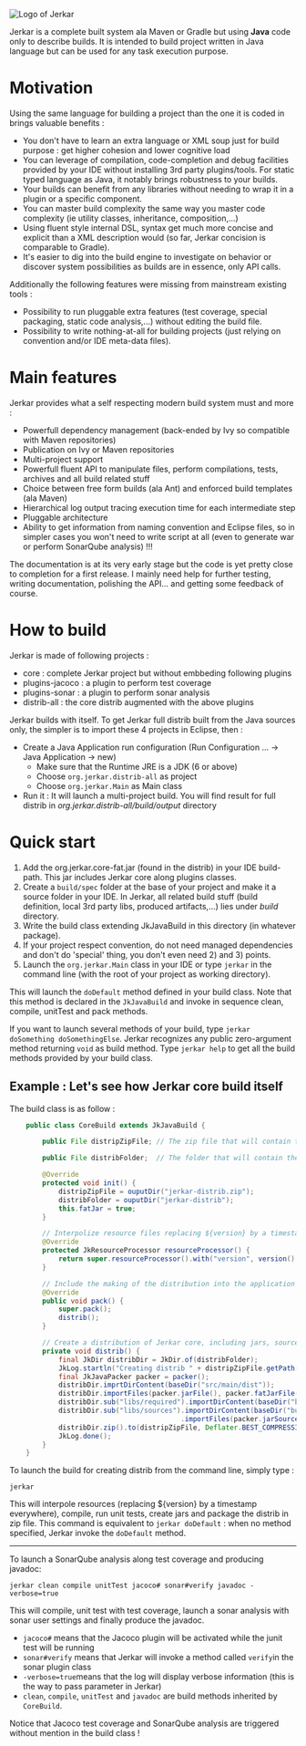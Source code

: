 ![Logo of Jerkar](https://github.com/jerkar/jerkar/blob/master/doc/jerkar.png)

Jerkar is a complete built system ala Maven or Gradle but using **Java** code only to describe builds.
It is intended to build project written in Java language but can be used for any task execution purpose.

# Motivation
Using the same language for building a project than the one it is coded in brings valuable benefits :
* You don't have to learn an extra language or XML soup just for build purpose : get higher cohesion and lower cognitive load
* You can leverage of compilation, code-completion and debug facilities provided by your IDE without installing 3rd party plugins/tools. For static typed language as Java, it notably brings robustness to your builds.
* Your builds can benefit from any libraries without needing to wrap it in a plugin or a specific component.
* You can master build complexity the same way you master code complexity (ie utility classes, inheritance, composition,...) 
* Using fluent style internal DSL, syntax get much more concise and explicit than a XML description would (so far, Jerkar concision is comparable to Gradle).
* It's easier to dig into the build engine to investigate on behavior or discover system possibilities as builds are in essence, only API calls.

Additionally the following features were missing from mainstream existing tools :
* Possibility to run pluggable extra features (test coverage, special packaging, static code analysis,...) without editing the build file. 
* Possibility to write nothing-at-all for building projects (just relying on convention and/or IDE meta-data files). 

# Main features
Jerkar provides what a self respecting modern build system must and more :
* Powerfull dependency management (back-ended by Ivy so compatible with Maven repositories)
* Publication on Ivy or Maven repositories
* Multi-project support
* Powerfull fluent API to manipulate files, perform  compilations, tests, archives and all build related stuff
* Choice between free form builds (ala Ant) and enforced build templates (ala Maven)
* Hierarchical log output tracing execution time for each intermediate step
* Pluggable architecture
* Ability to get information from naming convention and Eclipse files, so in simpler cases you won't need to write script at all (even to generate war or perform SonarQube analysis) !!!


The documentation is at its very early stage but the code is yet pretty close to completion for a first release. 
I mainly need help for further testing, writing documentation, polishing the API... and getting some feedback of course.

# How to build
Jerkar is made of following projects :
* core : complete Jerkar project but without embbeding following plugins
* plugins-jacoco : a plugin to perform test coverage
* plugins-sonar : a plugin to perform sonar analysis
* distrib-all : the core distrib augmented with the above plugins

Jerkar builds with itself. To get Jerkar full distrib built from the Java sources only, the simpler is to import these 4 projects in Eclipse, then :
* Create a Java Application run configuration (Run Configuration ... -> Java Application -> new)
  * Make sure that the Runtime JRE is a JDK (6 or above)
  * Choose `org.jerkar.distrib-all` as project
  * Choose `org.jerkar.Main` as Main class
* Run it : It will launch a multi-project build. You will find result for full distrib in *org.jerkar.distrib-all/build/output* directory 

# Quick start
1. Add the org.jerkar.core-fat.jar (found in the distrib) in your IDE build-path. This jar includes Jerkar core along plugins classes.
2. Create a `build/spec` folder at the base of your project and make it a source folder in your IDE. In Jerkar, all related build stuff (build definition, local 3rd party libs, produced artifacts,...) lies under *build* directory.
3. Write the build class extending JkJavaBuild in this directory (in whatever package).
4. If your project respect convention, do not need managed dependencies and don't do 'special' thing, you don't even need 2) and 3) points.
5. Launch the `org.jerkar.Main` class in your IDE or type `jerkar` in the command line (with the root of your project as working directory).

This will launch the `doDefault` method defined in your build class. Note that this method is declared in the `JkJavaBuild` and invoke in sequence clean, compile, unitTest and pack methods.

If you want to launch several methods of your build, type `jerkar doSomething doSomethingElse`. Jerkar recognizes any public zero-argument method returning `void` as build method.
Type `jerkar help` to get all the build methods provided by your build class. 
  

## Example : Let's see how Jerkar core build itself

The build class is as follow :

```java
    public class CoreBuild extends JkJavaBuild {

	    public File distripZipFile; // The zip file that will contain the whole distrib

	    public File distribFolder;  // The folder that will contain the whole distrib

	    @Override
	    protected void init() {
	        distripZipFile = ouputDir("jerkar-distrib.zip");
            distribFolder = ouputDir("jerkar-distrib");
		    this.fatJar = true;
        }

	    // Interpolize resource files replacing ${version} by a timestamp
	    @Override
	    protected JkResourceProcessor resourceProcessor() {
		    return super.resourceProcessor().with("version", version().name() + " - built at - " + buildTimestamp());
	    }

	    // Include the making of the distribution into the application packaging.
	    @Override
	    public void pack() {
		    super.pack();
		    distrib();
	    }

        // Create a distribution of Jerkar core, including jars, sources and windows/linux launch scripts
	    private void distrib() {
		    final JkDir distribDir = JkDir.of(distribFolder);
		    JkLog.startln("Creating distrib " + distripZipFile.getPath());
		    final JkJavaPacker packer = packer();
		    distribDir.imprtDirContent(baseDir("src/main/dist"));
		    distribDir.importFiles(packer.jarFile(), packer.fatJarFile());
		    distribDir.sub("libs/required").importDirContent(baseDir("build/libs/compile"));
		    distribDir.sub("libs/sources").importDirContent(baseDir("build/libs-sources"))
		                                  .importFiles(packer.jarSourceFile());
			distribDir.zip().to(distripZipFile, Deflater.BEST_COMPRESSION);
			JkLog.done();
	    }
	}
```

To launch the build for creating distrib from the command line, simply type : 

    jerkar

This will interpole resources (replacing ${version} by a timestamp everywhere), compile, run unit tests, create jars and package the distrib in zip file. 
This command is equivalent to `jerkar doDefault` : when no method specified, Jerkar invoke the `doDefault` method.

---
To launch a SonarQube analysis along test coverage and producing javadoc: 

    jerkar clean compile unitTest jacoco# sonar#verify javadoc -verbose=true
    
This will compile, unit test with test coverage, launch a sonar analysis with sonar user settings and finally produce the javadoc. 
- `jacoco#` means that the Jacoco plugin will be activated while the junit test will be running
- `sonar#verify` means that Jerkar will invoke a method called `verify`in the sonar plugin class
- `-verbose=true`means that the log will display verbose information (this is the way to pass parameter in Jerkar)
- `clean`, `compile`, `unitTest` and `javadoc` are build methods inherited by `CoreBuild`. 

Notice that Jacoco test coverage and SonarQube analysis are triggered without mention in the build class ! 
    
    
        